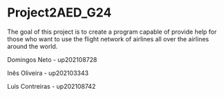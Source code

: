 # Project2AED_G24

The goal of this project is to create a program capable of provide help for those who want to use the flight network of airlines all over the airlines around the world.

Domingos Neto - up202108728

Inês Oliveira - up202103343

Luís Contreiras - up202108742
